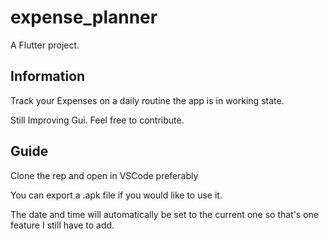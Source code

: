# expense_planner

A Flutter project.

## Information

Track your Expenses on a daily routine the app is in working state.

Still Improving Gui. Feel free to contribute.


## Guide 

Clone the rep and open in VSCode preferably 
 
You can export a .apk file if you would like to use it.

The date and time will automatically be set to the current one so that's one feature I still have to add.